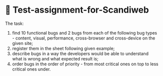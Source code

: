 # :pencil: Test-assignment-for-Scandiweb
The task:
1) find 10 functional bugs and 2 bugs from each of the following bug types - content, visual, performance, cross-browser and cross-device on the given site;
2) register them in the sheet following given example;
3) describe bugs in a way the developers would be able to understand what is wrong and what expected result is;
4) order bugs in the order of priority - from most critical ones on top to less critical ones under.
